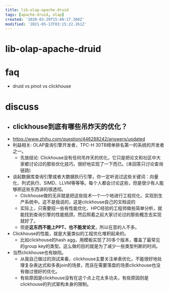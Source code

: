 ```yaml
---
title: lib-olap-apache-druid
tags: [apache-druid, olap]
created: '2020-03-29T15:40:17.360Z'
modified: '2021-05-13T03:15:22.261Z'
---
```


# lib-olap-apache-druid

# faq

- druid vs pinot vs clickhouse
# discuss
- ## clickhouse到底有哪些吊炸天的优化？
- https://www.zhihu.com/question/446288242/answers/updated
- 利益相关: OLAP查询引擎开发者，TPC-H 30TB榜单排名第一的系统的开发者之一。
  - 先放结论: Clickhouse没有任何吊炸天的优化，它只是把论文和社区中大家都讨论过的那些优化技巧，很好地实现了一下而已。(本回答只讨论查询链路)
- 谈起数据库查询引擎或者大数据执行引擎，你一定听说过这些关键词：向量化、列式执行、SIMD、LLVM等等等。每个人都会讨论这些，但是很少有人能够把这些东西讲的很透彻。
  - Clickhouse做的无非就是把这些技术一个一个地进行工程优化、实现到生产系统中。这不是我说的，这是clickhouse自己的文档说的
  - 实际上，只需要招一些有性能优化、HPC经验的工程师做些简单分析，就能找到查询引擎的性能瓶颈，然后照着之前大家讨论过的那些概念去实现就好了。
  - 但是**这东西不能上PPT、也不能发论文**，所以在意的人不多。
- Clickhouse的性能，就是大量类似的工程优化堆积起来的。
  - 比如clickhouse的hash agg，用模板实现了30多个版本，覆盖了最常见的group key的类型。这么做的目的就是为了减少一些类型判断的时间。
- 当然clickhouse也有缺陷。
  - 从我自己做过的测试来看，clickhouse主要关注单表优化，不能很好地处理复杂表达式和多表join的场景，而且在需要落盘的场景clickhouse也没有做过很好的优化。
  - 有些原因是clickhouse没有在这个点上花太多功夫，有些原因则是clickhouse的列式架构本身的限制。
